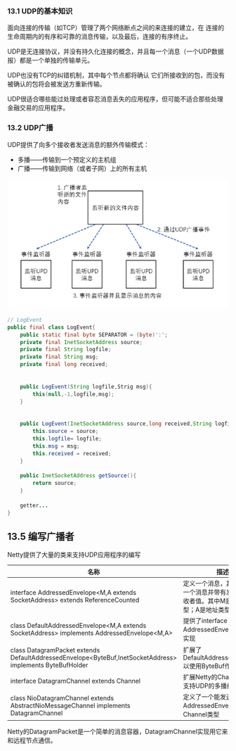 ### 13.1 UDP的基本知识

面向连接的传输（如TCP）管理了两个网络断点之间的来连接的建立，在 连接的生命周期内的有序和可靠的消息传输，以及最后，连接的有序终止。

UDP是无连接协议，并没有持久化连接的概念，并且每一个消息（一个UDP数据报）都是一个单独的传输单元。

UDP也没有TCP的纠错机制，其中每个节点都将确认 它们所接收到的包，而没有被确认的包将会被发送方重新传输。

UDP很适合哪些能过处理或者容忍消息丢失的应用程序，但可能不适合那些处理金融交易的应用程序。

### 13.2 UDP广播

UDP提供了向多个接收者发送消息的额外传输模式：

* 多播——传输到一个预定义的主机组
* 广播——传输到网络（或者子网）上的所有主机

![](images/UDP广播.png)

~~~java
// LogEvent
public final class LogEvent{
    public static final byte SEPARATOR = (byte)':';
    private final InetSocketAddress source;
    private final String logfile;
    private final String msg;
    private final long received;
    
    
    public LogEvent(String logfile,Strig msg){
        this(null,-1,logfile,msg);
    }
    
    
    public LogEvent(InetSocketAddress source,long received,String logfile,String msg){
        this.source = source;
        this.logfile= logfile;
        this.msg = msg;
        this.received = received;
    }
    
    public InetSocketAddress getSource(){
        return source;
    }
    
    getter...
}
~~~

## 13.5 编写广播者

Netty提供了大量的类来支持UDP应用程序的编写

| 名称                                                         | 描述                                                         |
| ------------------------------------------------------------ | ------------------------------------------------------------ |
| interface AddressedEnvelope<M,A extends SocketAddress> extends ReferenceCounted | 定义一个消息，其包装了另一个消息并带有发送者和接收者值。其中M是消息类型；A是地址类型 |
| class DefaultAddressedEnvelope<M,A extends SocketAddress> implements AddressedEnvelope<M,A> | 提供了interface AddressedEnvelope的默认实现                  |
| class DatagramPacket extends DefaultAddressedEnvelope<ByteBuf,InetSocketAddress> implements ByteBufHolder | 扩展了DefaultAddressedEnvelope以使用ByteBuf作为消息容器      |
| interface DatagramChannel extends Channel                    | 扩展Netty的Channel抽象以支持UDP的多播组管理                  |
| class NioDatagramChannel extends AbstractNioMessageChannel implements DatagramChannel | 定义了一个能发送和接收AddressedEnvelope消息的Channel类型     |

Netty的DatagramPacket是一个简单的消息容器，DatagramChannel实现用它来和远程节点通信。